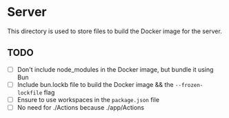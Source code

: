 # Server

This directory is used to store files to build the Docker image for the server.

## TODO

- [ ] Don't include node_modules in the Docker image, but bundle it using Bun
- [ ] Include bun.lockb file to build the Docker image && the `--frozen-lockfile` flag
- [ ] Ensure to use workspaces in the `package.json` file
- [ ] No need for ./Actions because ./app/Actions
